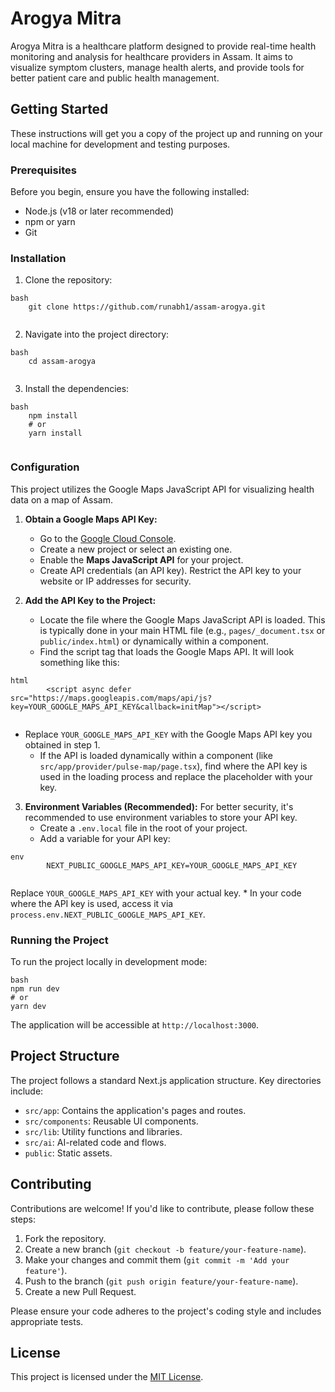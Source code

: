 # Arogya Mitra

Arogya Mitra is a healthcare platform designed to provide real-time health monitoring and analysis for healthcare providers in Assam. It aims to visualize symptom clusters, manage health alerts, and provide tools for better patient care and public health management.

## Getting Started

These instructions will get you a copy of the project up and running on your local machine for development and testing purposes.

### Prerequisites

Before you begin, ensure you have the following installed:

*   Node.js (v18 or later recommended)
*   npm or yarn
*   Git

### Installation

1.  Clone the repository:

    
```
bash
    git clone https://github.com/runabh1/assam-arogya.git
    
```
2.  Navigate into the project directory:
```
bash
    cd assam-arogya
    
```
3.  Install the dependencies:
```
bash
    npm install
    # or
    yarn install
    
```
### Configuration

This project utilizes the Google Maps JavaScript API for visualizing health data on a map of Assam.

1.  **Obtain a Google Maps API Key:**
    *   Go to the [Google Cloud Console](https://console.cloud.google.com/).
    *   Create a new project or select an existing one.
    *   Enable the **Maps JavaScript API** for your project.
    *   Create API credentials (an API key). Restrict the API key to your website or IP addresses for security.

2.  **Add the API Key to the Project:**
    *   Locate the file where the Google Maps JavaScript API is loaded. This is typically done in your main HTML file (e.g., `pages/_document.tsx` or `public/index.html`) or dynamically within a component.
    *   Find the script tag that loads the Google Maps API. It will look something like this:
        
```
html
        <script async defer src="https://maps.googleapis.com/maps/api/js?key=YOUR_GOOGLE_MAPS_API_KEY&callback=initMap"></script>
        
```
*   Replace `YOUR_GOOGLE_MAPS_API_KEY` with the Google Maps API key you obtained in step 1.
    *   If the API is loaded dynamically within a component (like `src/app/provider/pulse-map/page.tsx`), find where the API key is used in the loading process and replace the placeholder with your key.

3.  **Environment Variables (Recommended):** For better security, it's recommended to use environment variables to store your API key.
    *   Create a `.env.local` file in the root of your project.
    *   Add a variable for your API key:
        
```
env
        NEXT_PUBLIC_GOOGLE_MAPS_API_KEY=YOUR_GOOGLE_MAPS_API_KEY
        
```
Replace `YOUR_GOOGLE_MAPS_API_KEY` with your actual key.
    *   In your code where the API key is used, access it via `process.env.NEXT_PUBLIC_GOOGLE_MAPS_API_KEY`.

### Running the Project

To run the project locally in development mode:
```
bash
npm run dev
# or
yarn dev
```
The application will be accessible at `http://localhost:3000`.

## Project Structure

The project follows a standard Next.js application structure. Key directories include:

*   `src/app`: Contains the application's pages and routes.
*   `src/components`: Reusable UI components.
*   `src/lib`: Utility functions and libraries.
*   `src/ai`: AI-related code and flows.
*   `public`: Static assets.

## Contributing

Contributions are welcome! If you'd like to contribute, please follow these steps:

1.  Fork the repository.
2.  Create a new branch (`git checkout -b feature/your-feature-name`).
3.  Make your changes and commit them (`git commit -m 'Add your feature'`).
4.  Push to the branch (`git push origin feature/your-feature-name`).
5.  Create a new Pull Request.

Please ensure your code adheres to the project's coding style and includes appropriate tests.

## License

This project is licensed under the [MIT License](LICENSE).
